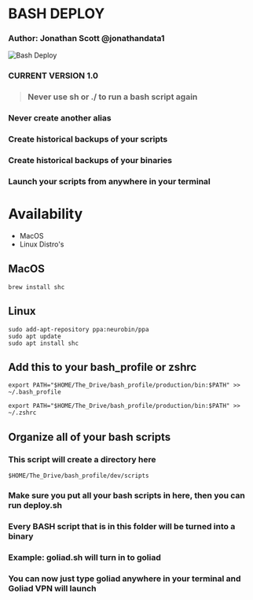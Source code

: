 # BASH DEPLOY
### Author: Jonathan Scott  @jonathandata1
![Bash Deploy](https://i.postimg.cc/5NhZ8N9j/bash-deploy.gif)
### CURRENT VERSION 1.0

###
> ### Never use sh or ./ to run a bash script again
### Never create another alias
### Create historical backups of your scripts
### Create historical backups of your binaries
### Launch your scripts from anywhere in your terminal

# Availability
- MacOS
- Linux Distro's

## MacOS
```
brew install shc
```
## Linux
```
sudo add-apt-repository ppa:neurobin/ppa
sudo apt update
sudo apt install shc
```
## Add this to your bash_profile or zshrc
```
export PATH="$HOME/The_Drive/bash_profile/production/bin:$PATH" >> ~/.bash_profile
```
```
export PATH="$HOME/The_Drive/bash_profile/production/bin:$PATH" >> ~/.zshrc
```
## Organize all of your bash scripts

### This script will create a directory here
```
$HOME/The_Drive/bash_profile/dev/scripts
```
### Make sure you put all your bash scripts in here, then you can run deploy.sh
### Every BASH script that is in this folder will be turned into a binary

### Example: goliad.sh will turn in to goliad
### You can now just type goliad anywhere in your terminal and Goliad VPN will launch



